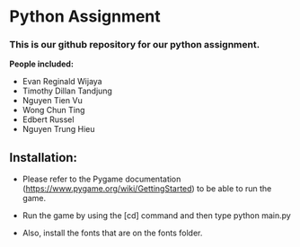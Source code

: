 # Python Assignment
### This is our github repository for our python assignment.

**People included:**

* Evan Reginald Wijaya
* Timothy Dillan Tandjung
* Nguyen Tien Vu
* Wong Chun Ting
* Edbert Russel
* Nguyen Trung Hieu

## Installation:

* Please refer to the Pygame documentation (https://www.pygame.org/wiki/GettingStarted) to be able to run the game.

* Run the game by using the [cd] command and then type python main.py

* Also, install the fonts that are on the fonts folder.
